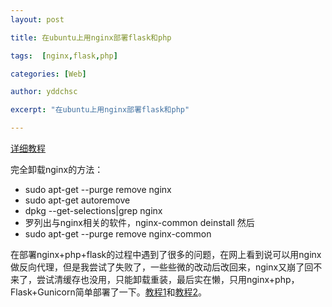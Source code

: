 ```yaml
---
layout: post

title: 在ubuntu上用nginx部署flask和php

tags:  [nginx,flask,php]

categories: [Web]

author: yddchsc

excerpt: "在ubuntu上用nginx部署flask和php"

---
```

[详细教程](http://www.oschina.net/translate/serving-flask-with-nginx-on-ubuntu)

完全卸载nginx的方法：

+ sudo apt-get --purge remove nginx
+ sudo apt-get autoremove
+ dpkg --get-selections|grep nginx
+ 罗列出与nginx相关的软件，nginx-common deinstall 然后
+ sudo apt-get --purge remove nginx-common

在部署nginx+php+flask的过程中遇到了很多的问题，在网上看到说可以用nginx做反向代理，但是我尝试了失败了，一些些微的改动后改回来，nginx又崩了回不来了，尝试清缓存也没用，只能卸载重装，最后实在懒，只用nginx+php，Flask+Gunicorn简单部署了一下。[教程1](http://www.tuicool.com/articles/FBvq6nR)和[教程2](http://blog.csdn.net/dutsoft/article/details/51452598)。